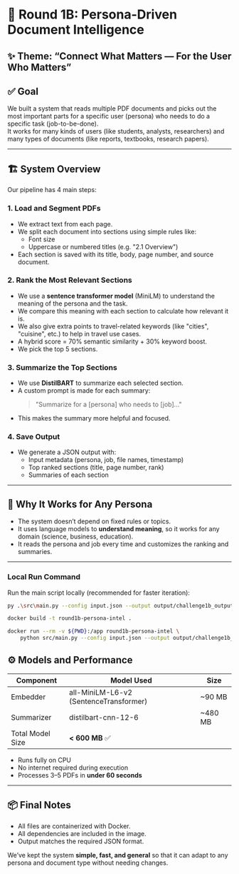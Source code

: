 # 🧠 Round 1B: Persona-Driven Document Intelligence  
## ✨ Theme: “Connect What Matters — For the User Who Matters”

## ✅ Goal

We built a system that reads multiple PDF documents and picks out the most important parts for a specific user (persona) who needs to do a specific task (job-to-be-done).  
It works for many kinds of users (like students, analysts, researchers) and many types of documents (like reports, textbooks, research papers).

---

## 🏗️ System Overview

Our pipeline has 4 main steps:

### 1. Load and Segment PDFs

- We extract text from each page.
- We split each document into sections using simple rules like:
  - Font size
  - Uppercase or numbered titles (e.g. "2.1 Overview")
- Each section is saved with its title, body, page number, and source document.

### 2. Rank the Most Relevant Sections

- We use a **sentence transformer model** (MiniLM) to understand the meaning of the persona and the task.
- We compare this meaning with each section to calculate how relevant it is.
- We also give extra points to travel-related keywords (like "cities", "cuisine", etc.) to help in travel use cases.
- A hybrid score = 70% semantic similarity + 30% keyword boost.
- We pick the top 5 sections.

### 3. Summarize the Top Sections

- We use **DistilBART** to summarize each selected section.
- A custom prompt is made for each summary:
  > "Summarize for a [persona] who needs to [job]..."
- This makes the summary more helpful and focused.

### 4. Save Output

- We generate a JSON output with:
  - Input metadata (persona, job, file names, timestamp)
  - Top ranked sections (title, page number, rank)
  - Summaries of each section

---

## 🧩 Why It Works for Any Persona

- The system doesn’t depend on fixed rules or topics.
- It uses language models to **understand meaning**, so it works for any domain (science, business, education).
- It reads the persona and job every time and customizes the ranking and summaries.

---
### Local Run Command

Run the main script locally (recommended for faster iteration):

```bash
py .\src\main.py --config input.json --output output/challenge1b_output.json

```

```bash
docker build -t round1b-persona-intel .

docker run --rm -v ${PWD}:/app round1b-persona-intel \
    python src/main.py --config input.json --output output/challenge1b_output.json


```



## ⚙️ Models and Performance

| Component       | Model Used                            | Size    |
|----------------|----------------------------------------|---------|
| Embedder       | all-MiniLM-L6-v2 (SentenceTransformer) | ~90 MB  |
| Summarizer     | distilbart-cnn-12-6                    | ~480 MB |
| Total Model Size                                      | **< 600 MB** ✅ |

- Runs fully on CPU
- No internet required during execution
- Processes 3–5 PDFs in **under 60 seconds**

---

## 📦 Final Notes

- All files are containerized with Docker.
- All dependencies are included in the image.
- Output matches the required JSON format.

We’ve kept the system **simple, fast, and general** so that it can adapt to any persona and document type without needing changes.
